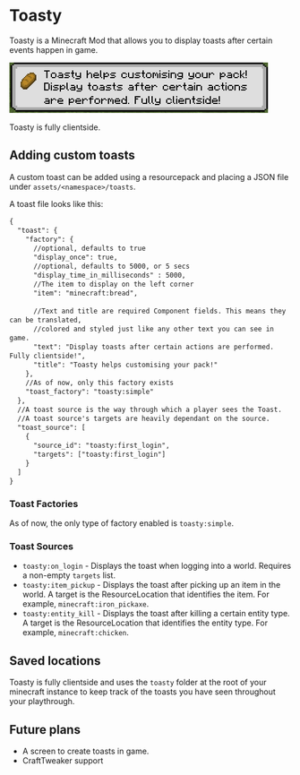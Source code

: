 # Toasty

Toasty is a Minecraft Mod that allows you to display toasts after certain events happen in game.

![icon.png](images/icon.PNG)

Toasty is fully clientside.

## Adding custom toasts

A custom toast can be added using a resourcepack and placing a JSON file under `assets/<namespace>/toasts`.

A toast file looks like this:

```json5
{
  "toast": {
    "factory": {
      //optional, defaults to true
      "display_once": true,
      //optional, defaults to 5000, or 5 secs
      "display_time_in_milliseconds" : 5000,
      //The item to display on the left corner
      "item": "minecraft:bread",
      
      //Text and title are required Component fields. This means they can be translated,
      //colored and styled just like any other text you can see in game.
      "text": "Display toasts after certain actions are performed. Fully clientside!",
      "title": "Toasty helps customising your pack!"
    },
    //As of now, only this factory exists
    "toast_factory": "toasty:simple"
  },
  //A toast source is the way through which a player sees the Toast.
  //A toast source's targets are heavily dependant on the source.
  "toast_source": [
    {
      "source_id": "toasty:first_login",
      "targets": ["toasty:first_login"]
    }
  ]
}
```

### Toast Factories
As of now, the only type of factory enabled is `toasty:simple`.

### Toast Sources

- `toasty:on_login` - Displays the toast when logging into a world. Requires a non-empty `targets` list. 
- `toasty:item_pickup` - Displays the toast after picking up an item in the world. A target is the ResourceLocation that identifies the item. For example, `minecraft:iron_pickaxe`.
- `toasty:entity_kill` - Displays the toast after killing a certain entity type. A target is the ResourceLocation that identifies the entity type. For example, `minecraft:chicken`.

## Saved locations

Toasty is fully clientside and uses the `toasty` folder at the root of your minecraft instance to keep 
track of the toasts you have seen throughout your playthrough.

## Future plans

- A screen to create toasts in game.
- CraftTweaker support